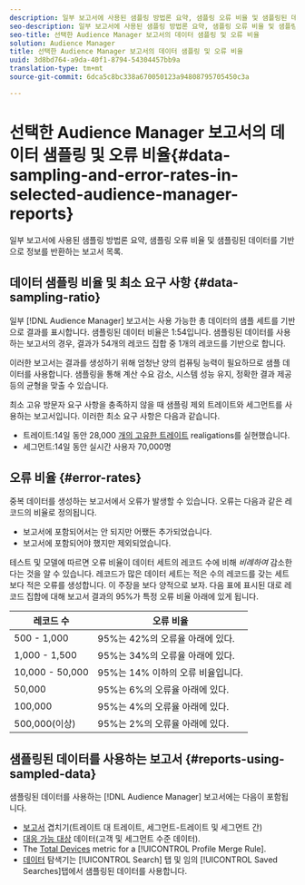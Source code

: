 ```yaml
---
description: 일부 보고서에 사용된 샘플링 방법론 요약, 샘플링 오류 비율 및 샘플링된 데이터를 기반으로 정보를 반환하는 보고서 목록.
seo-description: 일부 보고서에 사용된 샘플링 방법론 요약, 샘플링 오류 비율 및 샘플링된 데이터를 기반으로 정보를 반환하는 보고서 목록.
seo-title: 선택한 Audience Manager 보고서의 데이터 샘플링 및 오류 비율
solution: Audience Manager
title: 선택한 Audience Manager 보고서의 데이터 샘플링 및 오류 비율
uuid: 3d8bd764-a9da-40f1-8794-54304457bb9a
translation-type: tm+mt
source-git-commit: 6dca5c8bc338a670050123a94808795705450c3a

---
```



# 선택한 Audience Manager 보고서의 데이터 샘플링 및 오류 비율{#data-sampling-and-error-rates-in-selected-audience-manager-reports}

일부 보고서에 사용된 샘플링 방법론 요약, 샘플링 오류 비율 및 샘플링된 데이터를 기반으로 정보를 반환하는 보고서 목록.

## 데이터 샘플링 비율 및 최소 요구 사항 {#data-sampling-ratio}

일부 [!DNL Audience Manager] 보고서는 사용 가능한 총 데이터의 샘플 세트를 기반으로 결과를 표시합니다. 샘플링된 데이터 비율은 1:54입니다. 샘플링된 데이터를 사용하는 보고서의 경우, 결과가 54개의 레코드 집합 중 1개의 레코드를 기반으로 합니다.

이러한 보고서는 결과를 생성하기 위해 엄청난 양의 컴퓨팅 능력이 필요하므로 샘플 데이터를 사용합니다. 샘플링을 통해 계산 수요 감소, 시스템 성능 유지, 정확한 결과 제공 등의 균형을 맞출 수 있습니다.

최소 고유 방문자 요구 사항을 충족하지 않을 때 샘플링 제외 트레이트와 세그먼트를 사용하는 보고서입니다. 이러한 최소 요구 사항은 다음과 같습니다.

* 트레이트:14일 동안 28,000 [개의 고유한 트레이트](/help/using/features/traits/trait-and-segment-qualification-reference.md#unique-trait-realizations) realigations를 실현했습니다.
* 세그먼트:14일 동안 실시간 사용자 70,000명

## 오류 비율 {#error-rates}

중복 데이터를 생성하는 보고서에서 오류가 발생할 수 있습니다. 오류는 다음과 같은 레코드의 비율로 정의됩니다.

* 보고서에 포함되어서는 안 되지만 어쨌든 추가되었습니다.
* 보고서에 포함되어야 했지만 제외되었습니다.

테스트 및 모델에 따르면 오류 비율이 데이터 세트의 레코드 수에 비해 *비례하여* 감소한다는 것을 알 수 있습니다. 레코드가 많은 데이터 세트는 적은 수의 레코드를 갖는 세트보다 적은 오류를 생성합니다. 이 주장을 보다 양적으로 보자. 다음 표에 표시된 대로 레코드 집합에 대해 보고서 결과의 95%가 특정 오류 비율 아래에 있게 됩니다.

| 레코드 수 | 오류 비율 |
|--- |--- |
| 500 - 1,000 | 95%는 42%의 오류율 아래에 있다. |
| 1,000 - 1,500 | 95%는 34%의 오류율 아래에 있다. |
| 10,000 - 50,000 | 95%는 14% 이하의 오류 비율입니다. |
| 50,000 | 95%는 6%의 오류율 아래에 있다. |
| 100,000 | 95%는 4%의 오류율 아래에 있다. |
| 500,000(이상) | 95%는 2%의 오류율 아래에 있다. |

## 샘플링된 데이터를 사용하는 보고서 {#reports-using-sampled-data}

샘플링된 데이터를 사용하는 [!DNL Audience Manager] 보고서에는 다음이 포함됩니다.

* [보고서](../reporting/dynamic-reports/dynamic-reports.md#interactive-and-overlap-reports) 겹치기(트레이트 대 트레이트, 세그먼트-트레이트 및 세그먼트 간)
* [대응 가능 대상](../features/addressable-audiences.md) 데이터(고객 및 세그먼트 수준 데이터).
* The [Total Devices](../features/profile-merge-rules/profile-link-metrics.md#merge-rule-metrics) metric for a [!UICONTROL Profile Merge Rule].
* [데이터](../features/data-explorer/data-explorer-signals-search/data-explorer-search-pairs.md) 탐색기는 [!UICONTROL Search] 탭 및 임의 [!UICONTROL Saved Searches]탭에서 샘플링된 데이터를 사용합니다.